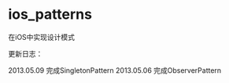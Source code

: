 ios_patterns
============

在iOS中实现设计模式

更新日志：

2013.05.09 完成SingletonPattern
2013.05.06 完成ObserverPattern
